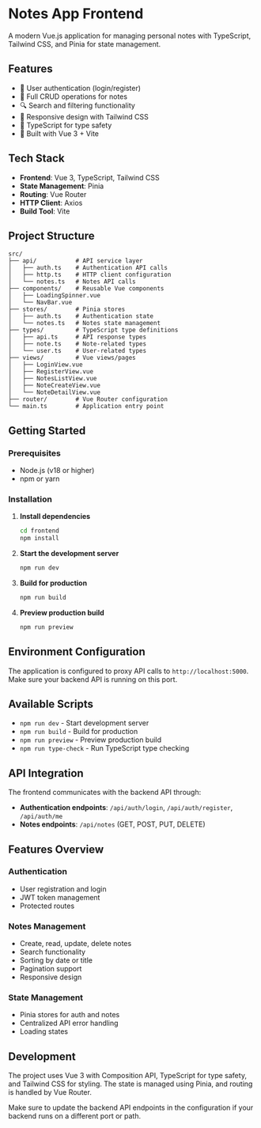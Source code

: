 # Notes App Frontend

A modern Vue.js application for managing personal notes with TypeScript, Tailwind CSS, and Pinia for state management.

## Features

- 🔐 User authentication (login/register)
- 📝 Full CRUD operations for notes
- 🔍 Search and filtering functionality
- 📱 Responsive design with Tailwind CSS
- 🎯 TypeScript for type safety
- 🚀 Built with Vue 3 + Vite

## Tech Stack

- **Frontend**: Vue 3, TypeScript, Tailwind CSS
- **State Management**: Pinia
- **Routing**: Vue Router
- **HTTP Client**: Axios
- **Build Tool**: Vite

## Project Structure

```
src/
├── api/           # API service layer
│   ├── auth.ts    # Authentication API calls
│   ├── http.ts    # HTTP client configuration
│   └── notes.ts   # Notes API calls
├── components/    # Reusable Vue components
│   ├── LoadingSpinner.vue
│   └── NavBar.vue
├── stores/        # Pinia stores
│   ├── auth.ts    # Authentication state
│   └── notes.ts   # Notes state management
├── types/         # TypeScript type definitions
│   ├── api.ts     # API response types
│   ├── note.ts    # Note-related types
│   └── user.ts    # User-related types
├── views/         # Vue views/pages
│   ├── LoginView.vue
│   ├── RegisterView.vue
│   ├── NotesListView.vue
│   ├── NoteCreateView.vue
│   └── NoteDetailView.vue
├── router/        # Vue Router configuration
└── main.ts        # Application entry point
```

## Getting Started

### Prerequisites

- Node.js (v18 or higher)
- npm or yarn

### Installation

1. **Install dependencies**
   ```bash
   cd frontend
   npm install
   ```

2. **Start the development server**
   ```bash
   npm run dev
   ```

3. **Build for production**
   ```bash
   npm run build
   ```

4. **Preview production build**
   ```bash
   npm run preview
   ```

## Environment Configuration

The application is configured to proxy API calls to `http://localhost:5000`. Make sure your backend API is running on this port.

## Available Scripts

- `npm run dev` - Start development server
- `npm run build` - Build for production
- `npm run preview` - Preview production build
- `npm run type-check` - Run TypeScript type checking

## API Integration

The frontend communicates with the backend API through:

- **Authentication endpoints**: `/api/auth/login`, `/api/auth/register`, `/api/auth/me`
- **Notes endpoints**: `/api/notes` (GET, POST, PUT, DELETE)

## Features Overview

### Authentication
- User registration and login
- JWT token management
- Protected routes

### Notes Management
- Create, read, update, delete notes
- Search functionality
- Sorting by date or title
- Pagination support
- Responsive design

### State Management
- Pinia stores for auth and notes
- Centralized API error handling
- Loading states

## Development

The project uses Vue 3 with Composition API, TypeScript for type safety, and Tailwind CSS for styling. The state is managed using Pinia, and routing is handled by Vue Router.

Make sure to update the backend API endpoints in the configuration if your backend runs on a different port or path.
